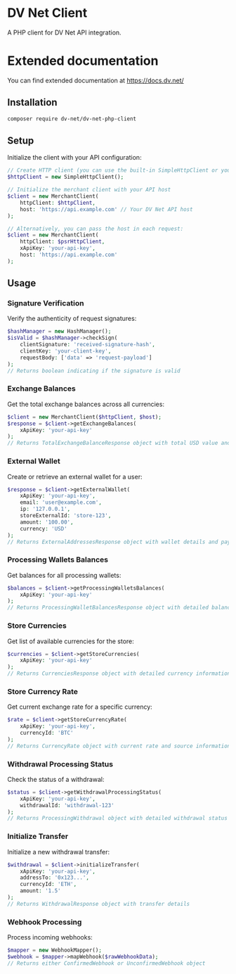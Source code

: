# DV Net Client

A PHP client for DV Net API integration.

# Extended documentation 

You can find extended documentation at https://docs.dv.net/

## Installation
```bash
composer require dv-net/dv-net-php-client
```

## Setup
Initialize the client with your API configuration:

```php
// Create HTTP client (you can use the built-in SimpleHttpClient or your own implementation)
$httpClient = new SimpleHttpClient();

// Initialize the merchant client with your API host
$client = new MerchantClient(
    httpClient: $httpClient,
    host: 'https://api.example.com' // Your DV Net API host
);

// Alternatively, you can pass the host in each request:
$client = new MerchantClient(
    httpClient: $psrHttpClient,
    xApiKey: 'your-api-key',
    host: 'https://api.example.com'
);
```

## Usage

### Signature Verification
Verify the authenticity of request signatures:

```php
$hashManager = new HashManager();
$isValid = $hashManager->checkSign(
    clientSignature: 'received-signature-hash',
    clientKey: 'your-client-key',
    requestBody: ['data' => 'request-payload']
);
// Returns boolean indicating if the signature is valid
```

### Exchange Balances
Get the total exchange balances across all currencies:

```php
$client = new MerchantClient($httpClient, $host);
$response = $client->getExchangeBalances(
    xApiKey: 'your-api-key'
);
// Returns TotalExchangeBalanceResponse object with total USD value and individual currency balances
```

### External Wallet
Create or retrieve an external wallet for a user:

```php
$response = $client->getExternalWallet(
    xApiKey: 'your-api-key',
    email: 'user@example.com',
    ip: '127.0.0.1',
    storeExternalId: 'store-123',
    amount: '100.00',
    currency: 'USD'
);
// Returns ExternalAddressesResponse object with wallet details and payment URL
```

### Processing Wallets Balances
Get balances for all processing wallets:

```php
$balances = $client->getProcessingWalletsBalances(
    xApiKey: 'your-api-key'
);
// Returns ProcessingWalletBalancesResponse object with detailed balance information
```

### Store Currencies
Get list of available currencies for the store:

```php
$currencies = $client->getStoreCurrencies(
    xApiKey: 'your-api-key'
);
// Returns CurrenciesResponse object with detailed currency information
```

### Store Currency Rate
Get current exchange rate for a specific currency:

```php
$rate = $client->getStoreCurrencyRate(
    xApiKey: 'your-api-key',
    currencyId: 'BTC'
);
// Returns CurrencyRate object with current rate and source information
```

### Withdrawal Processing Status
Check the status of a withdrawal:

```php
$status = $client->getWithdrawalProcessingStatus(
    xApiKey: 'your-api-key',
    withdrawalId: 'withdrawal-123'
);
// Returns ProcessingWithdrawal object with detailed withdrawal status
```

### Initialize Transfer
Initialize a new withdrawal transfer:

```php
$withdrawal = $client->initializeTransfer(
    xApiKey: 'your-api-key',
    addressTo: '0x123...',
    currencyId: 'ETH',
    amount: '1.5'
);
// Returns WithdrawalResponse object with transfer details
```

### Webhook Processing
Process incoming webhooks:

```php
$mapper = new WebhookMapper();
$webhook = $mapper->mapWebhook($rawWebhookData);
// Returns either ConfirmedWebhook or UnconfirmedWebhook object
```